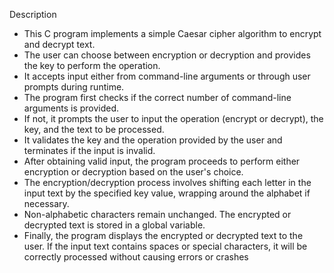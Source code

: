 Description

* This C program implements a simple Caesar cipher algorithm to encrypt and decrypt text.
* The user can choose between encryption or decryption and provides the key to perform the operation. 
* It accepts input either from command-line arguments or through user prompts during runtime.
* The program first checks if the correct number of command-line arguments is provided. 
* If not, it prompts the user to input the operation (encrypt or decrypt), the key, and the text to be processed. 
* It validates the key and the operation provided by the user and terminates if the input is invalid.
* After obtaining valid input, the program proceeds to perform either encryption or decryption based on the user's choice. 
* The encryption/decryption process involves shifting each letter in the input text by the specified key value, wrapping around the alphabet if necessary. 
* Non-alphabetic characters remain unchanged. The encrypted or decrypted text is stored in a global variable.
* Finally, the program displays the encrypted or decrypted text to the user. If the input text contains spaces or special characters, it will be correctly processed without causing errors or crashes
